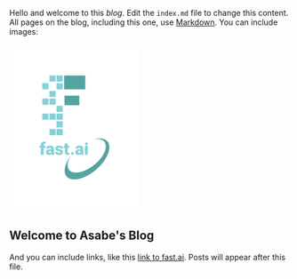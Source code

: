 Hello and welcome to this *blog*. Edit the `index.md` file to change this content. All pages on the blog, including this one, use [Markdown](https://guides.github.com/features/mastering-markdown/). You can include images:

![Image of fast.ai logo](images/logo.png)

## Welcome to Asabe's Blog

And you can include links, like this [link to fast.ai](https://www.fast.ai). Posts will appear after this file. 
